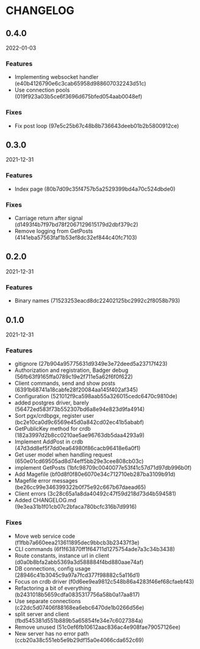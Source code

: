 # CHANGELOG

<!--- next entry here -->

## 0.4.0
2022-01-03

### Features

- Implementing websocket handler (e40b4126790e6c3cab65958d988607032243d51c)
- Use connection pools (019f923a03b5ce6f3696d675bfed054aab0048ef)

### Fixes

- Fix post loop (97e5c25b67c48b8b736643deeb01b2b5800912ce)

## 0.3.0
2021-12-31

### Features

- Index page (80b7d09c35f4757b5a2529399bd4a70c524dbde0)

### Fixes

- Carriage return after signal (d1493f4b7f97bd78f2067129615179d2dbf379c2)
- Remove logging from GetPosts (4141eba57563faf1b53ef8dc32ef844c40fc7103)

## 0.2.0
2021-12-31

### Features

- Binary names (71523253eacd8dc22402125bc2992c2f8058b793)

## 0.1.0
2021-12-31

### Features

- gitignore (27b904a95775631d9349e3e72deed5a23717f423)
- Authorization and registration, Badger debug (56fb63f9165ffa0789c19e2f711e5a62f6f0f622)
- Client commands, send and show posts (6391b68741a18cabfe28f20084aa145f402af345)
- Configuration (521012f9ca598aab55a326015cedc6470c9810de)
- added postgres driver, barely (56472ed583f73b552307bd6a8e94e823d9fa4914)
- Sort pgx/crdbpgx, register user (bc2e10ca0d9c6569e45d0a842cd02ec41b5ababf)
- GetPublicKey method for crdb (182a3997d2b8cc0210ae5ae96763db5daa4293a9)
- Implement AddPost in crdb (47d3dd8ef5f7dd0ea64980f86cacb96418e6a0f1)
- Get user model when handling request (650e01cd69505ad8d74eff5bb29e3cee808cb03c)
- implement GetPosts (1bfc98709c0040077e53f41c57d71d97db996b0f)
- Add Magefile (bf0d8f0f80e6070e34c712710eb287ba3109b91d)
- Magefile error messages (be26cc99e346399322b0f75e92c667b67daead65)
- Client errors (3c28c65a1a8da40492c47f59d218d73d4b594581)
- Added CHANGELOG.md (9e3ea31b1f01cb07c2bfaca780bcfc316b7d9916)

### Fixes

- Move web service code (f1fbb7a660eea213611895dec9bbcb3b23437f3e)
- CLI commands (6f1f63870ff1f64711d1275754ade7a3c34b3438)
- Route constants, instance url in client (d0a0b8bfa2abb5369a3d588884f4bd880aae74af)
- DB connections, config usage (28946c41b3045c9a97a7fcd377f98882c5a116d1)
- Focus on crdb driver (f0d6ee9ea9812c548b86a4283f46ef68cfaebf43)
- Refactoring a bit of everything (b2431018b5659cdfa0835317756a58b0a17aa817)
- Use separate connections (c22dc5d07406f88168ea6ebc6470de1b0266d56e)
- split server and client (fbd545381d551b889b5a65854fe34e7c6027384a)
- Remove unused (51c0ef6fb10612aac836ac4e908fae79057126ee)
- New server has no error path (ccb20a38c551eb5e9b29df15a0e4066cda652c69)
